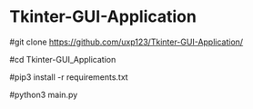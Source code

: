 # Tkinter-GUI-Application

#git clone https://github.com/uxp123/Tkinter-GUI-Application/

#cd Tkinter-GUI_Application

#pip3 install -r requirements.txt

#python3 main.py


